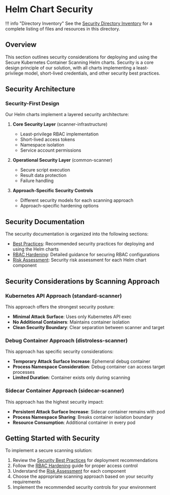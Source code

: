 # Helm Chart Security

!!! info "Directory Inventory"
    See the [Security Directory Inventory](inventory.md) for a complete listing of files and resources in this directory.

## Overview

This section outlines security considerations for deploying and using the Secure Kubernetes Container Scanning Helm charts. Security is a core design principle of our solution, with all charts implementing a least-privilege model, short-lived credentials, and other security best practices.

## Security Architecture

### Security-First Design

Our Helm charts implement a layered security architecture:

1. **Core Security Layer** (scanner-infrastructure)
   - Least-privilege RBAC implementation
   - Short-lived access tokens
   - Namespace isolation
   - Service account permissions

2. **Operational Security Layer** (common-scanner)
   - Secure script execution
   - Result data protection
   - Failure handling

3. **Approach-Specific Security Controls**
   - Different security models for each scanning approach
   - Approach-specific hardening options

## Security Documentation

The security documentation is organized into the following sections:

- [Best Practices](best-practices.md): Recommended security practices for deploying and using the Helm charts
- [RBAC Hardening](rbac-hardening.md): Detailed guidance for securing RBAC configurations
- [Risk Assessment](risk-assessment.md): Security risk assessment for each Helm chart component

## Security Considerations by Scanning Approach

### Kubernetes API Approach (standard-scanner)

This approach offers the strongest security posture:

- **Minimal Attack Surface**: Uses only Kubernetes API exec
- **No Additional Containers**: Maintains container isolation
- **Clean Security Boundary**: Clear separation between scanner and target

### Debug Container Approach (distroless-scanner)

This approach has specific security considerations:

- **Temporary Attack Surface Increase**: Ephemeral debug container
- **Process Namespace Consideration**: Debug container can access target processes
- **Limited Duration**: Container exists only during scanning

### Sidecar Container Approach (sidecar-scanner)

This approach has the highest security impact:

- **Persistent Attack Surface Increase**: Sidecar container remains with pod
- **Process Namespace Sharing**: Breaks container isolation boundary
- **Resource Consumption**: Additional container in every pod

## Getting Started with Security

To implement a secure scanning solution:

1. Review the [Security Best Practices](best-practices.md) for deployment recommendations
2. Follow the [RBAC Hardening](rbac-hardening.md) guide for proper access control
3. Understand the [Risk Assessment](risk-assessment.md) for each component
4. Choose the appropriate scanning approach based on your security requirements
5. Implement the recommended security controls for your environment